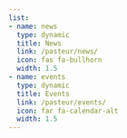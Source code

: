 ```yaml
---
list:
- name: news
  type: dynamic
  title: News
  link: /pasteur/news/
  icon: fas fa-bullhorn
  width: 1.5
- name: events
  type: dynamic
  title: Events
  link: /pasteur/events/
  icon: far fa-calendar-alt
  width: 1.5
---
```

